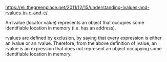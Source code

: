 https://eli.thegreenplace.net/2011/12/15/understanding-lvalues-and-rvalues-in-c-and-c/

An lvalue (locator value) represents an object that occupies some identifiable location in memory (i.e. has an address).

rvalues are defined by exclusion, by saying that every expression is either an lvalue or an rvalue. Therefore, from the above definition of lvalue, an rvalue is an expression that does not represent an object occupying some identifiable location in memory.